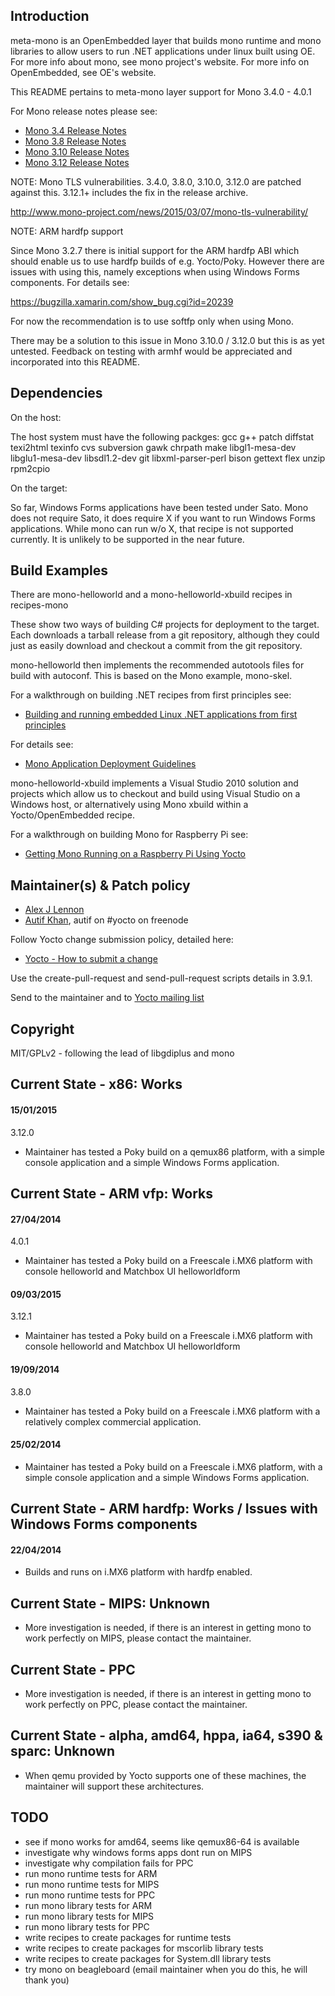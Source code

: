 ## Introduction

meta-mono is an OpenEmbedded layer that builds mono runtime and mono
libraries to allow users to run .NET applications under linux built
using OE. For more info about mono, see mono project's website. For
more info on OpenEmbedded, see OE's website.

This README pertains to meta-mono layer support for Mono 3.4.0 - 4.0.1

For Mono release notes please see:

* [Mono 3.4 Release Notes](http://www.mono-project.com/docs/about-mono/releases/3.4.0/)
* [Mono 3.8 Release Notes](http://www.mono-project.com/docs/about-mono/releases/3.8.0/)
* [Mono 3.10 Release Notes](http://www.mono-project.com/docs/about-mono/releases/3.10.0/)
* [Mono 3.12 Release Notes](http://www.mono-project.com/docs/about-mono/releases/3.12.0/)

NOTE: Mono TLS vulnerabilities. 3.4.0, 3.8.0, 3.10.0, 3.12.0 are patched against this. 
                                3.12.1+ includes the fix in the release archive.

http://www.mono-project.com/news/2015/03/07/mono-tls-vulnerability/

NOTE: ARM hardfp support

Since Mono 3.2.7 there is initial support for the ARM hardfp ABI which should 
enable us to use hardfp builds of e.g. Yocto/Poky. However there are issues with 
using this, namely exceptions when using Windows Forms components. For details see:

https://bugzilla.xamarin.com/show_bug.cgi?id=20239

For now the recommendation is to use softfp only when using Mono.

There may be a solution to this issue in Mono 3.10.0 / 3.12.0 but this is as yet untested.
Feedback on testing with armhf would be appreciated and incorporated into this README.

## Dependencies

On the host:

The host system must have the following packges:
gcc g++ patch diffstat texi2html texinfo cvs subversion gawk
chrpath make libgl1-mesa-dev libglu1-mesa-dev libsdl1.2-dev
git libxml-parser-perl bison gettext flex unzip rpm2cpio

On the target:

So far, Windows Forms applications have been tested under Sato.
Mono does not require Sato, it does require X if you want to run
Windows Forms applications. While mono can run w/o X, that recipe
is not supported currently. It is unlikely to be supported in the
near future.

## Build Examples

There are mono-helloworld and a mono-helloworld-xbuild recipes in recipes-mono

These show two ways of building C# projects for deployment to the target. Each
downloads a tarball release from a git repository, although they could just as
easily download and checkout a commit from the git repository.

mono-helloworld then implements the recommended autotools files for build with
autoconf. This is based on the Mono example, mono-skel.

For a walkthrough on building .NET recipes from first principles see:

* [Building and running embedded Linux .NET applications from first principles](https://wiki.yoctoproject.org/wiki/Building_and_running_embedded_Linux_.NET_applications_from_first_principles)

For details see: 

* [Mono Application Deployment Guidelines](http://mono-project.com/Guidelines:Application_Deployment)

mono-helloworld-xbuild implements a Visual Studio 2010 solution and projects 
which allow us to checkout and build using Visual Studio on a Windows host, 
or alternatively using Mono xbuild within a Yocto/OpenEmbedded recipe.

For a walkthrough on building Mono for Raspberry Pi see:

* [Getting Mono Running on a Raspberry Pi Using Yocto](http://www.codeproject.com/Articles/840489/Getting-Mono-Running-on-a-Raspberry-Pi-Using-Yocto)

## Maintainer(s) & Patch policy

* [Alex J Lennon](mailto://ajlennon@dynamicdevices.co.uk)
* [Autif Khan](mailto://autif.mlist@gmail.com), autif on #yocto on freenode

Follow Yocto change submission policy, detailed here:

* [Yocto - How to submit a change](http://www.yoctoproject.org/docs/1.4.2/dev-manual/dev-manual.html#how-to-submit-a-change)

Use the create-pull-request and send-pull-request scripts details in 3.9.1. 

Send to the maintainer and to [Yocto mailing list](mailto://yocto@yoctoproject.org)

## Copyright

MIT/GPLv2 - following the lead of libgdiplus and mono

## Current State - x86: Works

#### 15/01/2015

3.12.0

* Maintainer has tested a Poky build on a qemux86 platform, with a simple console application and a simple Windows Forms application. 

## Current State - ARM vfp: Works

#### 27/04/2014

4.0.1

* Maintainer has tested a Poky build on a Freescale i.MX6 platform with console helloworld and Matchbox UI helloworldform

#### 09/03/2015

3.12.1

* Maintainer has tested a Poky build on a Freescale i.MX6 platform with console helloworld and Matchbox UI helloworldform

#### 19/09/2014

3.8.0

* Maintainer has tested a Poky build on a Freescale i.MX6 platform with a relatively complex commercial application.

#### 25/02/2014

* Maintainer has tested a Poky build on a Freescale i.MX6 platform, with a simple console application and a simple Windows Forms application. 

## Current State - ARM hardfp: Works / Issues with Windows Forms components

#### 22/04/2014

* Builds and runs on i.MX6 platform with hardfp enabled. 

## Current State - MIPS: Unknown

* More investigation is needed, if there is an interest in getting mono to work perfectly on MIPS, please contact the maintainer.

## Current State - PPC

* More investigation is needed, if there is an interest in getting mono to work perfectly on PPC, please contact the maintainer.

## Current State - alpha, amd64, hppa, ia64, s390 & sparc: Unknown

* When qemu provided by Yocto supports one of these machines, the maintainer will support these architectures.

## TODO

* see if mono works for amd64, seems like qemux86-64 is available
* investigate why windows forms apps dont run on MIPS
* investigate why compilation fails for PPC
* run mono runtime tests for ARM
* run mono runtime tests for MIPS
* run mono runtime tests for PPC
* run mono library tests for ARM
* run mono library tests for MIPS
* run mono library tests for PPC
* write recipes to create packages for runtime tests
* write recipes to create packages for mscorlib library tests
* write recipes to create packages for System.dll library tests
* try mono on beagleboard (email maintainer when you do this, he will thank you)

